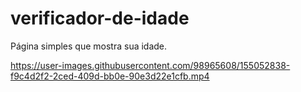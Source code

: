 # verificador-de-idade
Página simples que mostra sua idade.

https://user-images.githubusercontent.com/98965608/155052838-f9c4d2f2-2ced-409d-bb0e-90e3d22e1cfb.mp4


